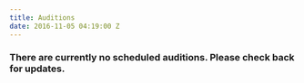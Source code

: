 ```yaml
---
title: Auditions
date: 2016-11-05 04:19:00 Z
---
```


### There are currently no scheduled auditions.  Please check back for updates.